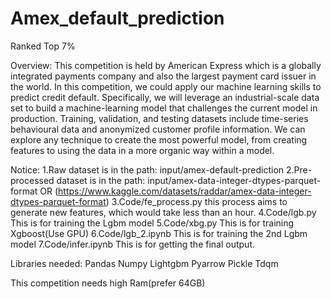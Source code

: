 # Amex_default_prediction
Ranked Top 7%

Overview:
This competition is held by American Express which is a globally integrated payments company and also the largest payment card issuer in the world. In this competition, we could apply our machine learning skills to predict credit default. Specifically, we will leverage an industrial-scale data set to build a machine-learning model that challenges the current model in production. Training, validation, and testing datasets include time-series behavioural data and anonymized customer profile information. We can explore any technique to create the most powerful model, from creating features to using the data in a more organic way within a model.


Notice:
1.Raw dataset is in the path: input/amex-default-prediction
2.Pre-processed dataset is in the path: input/amex-data-integer-dtypes-parquet-format OR (https://www.kaggle.com/datasets/raddar/amex-data-integer-dtypes-parquet-format)
3.Code/fe_process.py this process aims to generate new features, which would take less than an hour.
4.Code/lgb.py  This is for training the Lgbm model
5.Code/xbg.py This is for training Xgboost(Use GPU)
6.Code/lgb_2.ipynb  This is for training the 2nd Lgbm model 
7.Code/infer.ipynb  This is for getting the final output.


Libraries needed:
Pandas
Numpy
Lightgbm
Pyarrow
Pickle
Tdqm

This competition needs high Ram(prefer 64GB)

